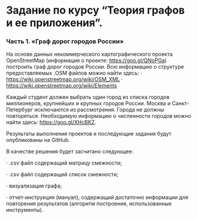 # Задание по курсу “Теория графов и ее приложения”.

### Часть 1. «Граф дорог городов России» 

На основе данных некоммерческого картографического проекта OpenStreetMap (информация о проекте: https://goo.gl/QNoPGa) построить граф дорог городов России. Всю информацию о структуре предоставляемых .OSM файлов можно найти здесь: · https://wiki.openstreetmap.org/wiki/OSM_XML · https://wiki.openstreetmap.org/wiki/Elements

Каждый студент должен выбрать один город из списка городов миллионеров, крупнейших и крупных городов России. Москва и Санкт-Петербург исключаются из рассмотрения. Города не должны повторяться. Необходимую информацию о численности городов можно найти здесь: https://goo.gl/XHcBKZ.

Результаты выполнения проектов и последующие задания будут опубликованы на GitHub.

В качестве решения будет засчитано следующее:

· .csv файл содержащий матрицу смежности;

· .csv файл содержащий список смежности;

· визуализация графа;

· отчет-инструкция (мануал), содержащий достаточно информации для повторения результатов (алгоритм построения, использованные инструменты).